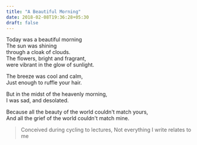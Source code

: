 ```yaml
---
title: "A Beautiful Morning"
date: 2018-02-08T19:36:28+05:30
draft: false
---
```


Today was a beautiful morning  
The sun was shining  
through a cloak of clouds.  
The flowers, bright and fragrant,  
were vibrant in the glow of sunlight.  

The breeze was cool and calm,  
Just enough to ruffle your hair.  

But in the midst of the heavenly morning,  
I was sad, and desolated.  

Because all the beauty of the world couldn't match yours,  
And all the grief of the world couldn't match mine.  

> Conceived during cycling to lectures, Not everything I write relates to me
